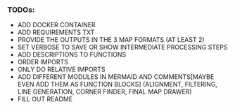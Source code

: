 ### TODOs:
- ADD DOCKER CONTAINER
- ADD REQUIREMENTS TXT
- PROVIDE THE OUTPUTS IN THE 3 MAP FORMATS (AT LEAST 2)
- SET VERBOSE TO SAVE OR SHOW INTERMEDIATE PROCESSING STEPS
- ADD DESCRIPTIONS TO FUNCTIONS
- ORDER IMPORTS
- ONLY DO RELATIVE IMPORTS
- ADD DIFFERENT MODULES IN MERMAID AND COMMENTS[MAYBE EVEN ADD THEM AS FUNCTION BLOCKS] (ALIGNMENT, FILTERING, LINE GENERATION, CORNER FINDER, FINAL MAP DRAWER)
- FILL OUT README